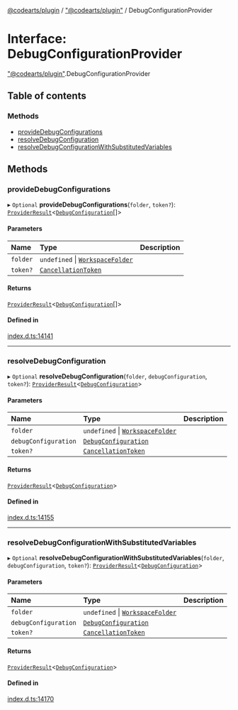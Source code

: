 [@codearts/plugin](../README.md) / ["@codearts/plugin"](../modules/_codearts_plugin_.md) / DebugConfigurationProvider

# Interface: DebugConfigurationProvider

["@codearts/plugin"](../modules/_codearts_plugin_.md).DebugConfigurationProvider

## Table of contents

### Methods

- [provideDebugConfigurations](codearts_plugin_.DebugConfigurationProvider.md#providedebugconfigurations)
- [resolveDebugConfiguration](codearts_plugin_.DebugConfigurationProvider.md#resolvedebugconfiguration)
- [resolveDebugConfigurationWithSubstitutedVariables](codearts_plugin_.DebugConfigurationProvider.md#resolvedebugconfigurationwithsubstitutedvariables)

## Methods

### provideDebugConfigurations

▸ `Optional` **provideDebugConfigurations**(`folder`, `token?`): [`ProviderResult`](../modules/_codearts_plugin_.md#providerresult)<[`DebugConfiguration`](codearts_plugin_.DebugConfiguration.md)[]\>

#### Parameters

| Name | Type | Description |
| :------ | :------ | :------ |
| `folder` | `undefined` \| [`WorkspaceFolder`](codearts_plugin_.WorkspaceFolder.md) |  |
| `token?` | [`CancellationToken`](codearts_plugin_.CancellationToken.md) |  |

#### Returns

[`ProviderResult`](../modules/_codearts_plugin_.md#providerresult)<[`DebugConfiguration`](codearts_plugin_.DebugConfiguration.md)[]\>

#### Defined in

[index.d.ts:14141](https://github.com/huaweicloud/cloudide-plugin-api/blob/d4de966/index.d.ts#L14141)

___

### resolveDebugConfiguration

▸ `Optional` **resolveDebugConfiguration**(`folder`, `debugConfiguration`, `token?`): [`ProviderResult`](../modules/_codearts_plugin_.md#providerresult)<[`DebugConfiguration`](codearts_plugin_.DebugConfiguration.md)\>

#### Parameters

| Name | Type | Description |
| :------ | :------ | :------ |
| `folder` | `undefined` \| [`WorkspaceFolder`](codearts_plugin_.WorkspaceFolder.md) |  |
| `debugConfiguration` | [`DebugConfiguration`](codearts_plugin_.DebugConfiguration.md) |  |
| `token?` | [`CancellationToken`](codearts_plugin_.CancellationToken.md) |  |

#### Returns

[`ProviderResult`](../modules/_codearts_plugin_.md#providerresult)<[`DebugConfiguration`](codearts_plugin_.DebugConfiguration.md)\>

#### Defined in

[index.d.ts:14155](https://github.com/huaweicloud/cloudide-plugin-api/blob/d4de966/index.d.ts#L14155)

___

### resolveDebugConfigurationWithSubstitutedVariables

▸ `Optional` **resolveDebugConfigurationWithSubstitutedVariables**(`folder`, `debugConfiguration`, `token?`): [`ProviderResult`](../modules/_codearts_plugin_.md#providerresult)<[`DebugConfiguration`](codearts_plugin_.DebugConfiguration.md)\>

#### Parameters

| Name | Type | Description |
| :------ | :------ | :------ |
| `folder` | `undefined` \| [`WorkspaceFolder`](codearts_plugin_.WorkspaceFolder.md) |  |
| `debugConfiguration` | [`DebugConfiguration`](codearts_plugin_.DebugConfiguration.md) |  |
| `token?` | [`CancellationToken`](codearts_plugin_.CancellationToken.md) |  |

#### Returns

[`ProviderResult`](../modules/_codearts_plugin_.md#providerresult)<[`DebugConfiguration`](codearts_plugin_.DebugConfiguration.md)\>

#### Defined in

[index.d.ts:14170](https://github.com/huaweicloud/cloudide-plugin-api/blob/d4de966/index.d.ts#L14170)
